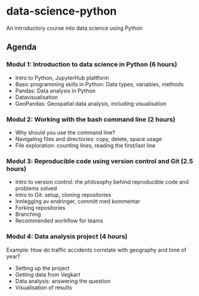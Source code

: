 # data-science-python
An introductory course into data science using Python

## Agenda

### Modul 1: Introduction to data science in Python (6 hours)
- Intro to Python, JupyterHub plattform
- Basic programming skills in Python: Data types, variables, methods
- Pandas: Data analysis in Python
- Datavisualisation
- GeoPandas: Geospatial data analysis, including visualisation
 
### Modul 2: Working with the bash command line (2 hours)
- Why should you use the command line?
- Navigating files and directories: copy, delete, space usage
- File exploration: counting lines, reading the first/last line
 
### Modul 3: Reproducible code using version control and Git (2.5 hours)
- Intro to version control: the philosophy behind reproducible code and problems solved
- Intro to Git: setup, cloning repositories
- Innlegging av endringer, committ med kommentar
- Forking repositories
- Branching
- Recommended workflow for teams
 
### Modul 4: Data analysis project (4 hours)
Example: How do traffic accidents correlate with geography and time of year?
- Setting up the project
- Getting data from Vegkart
- Data analysis: answering the question
- Visualisation of results

